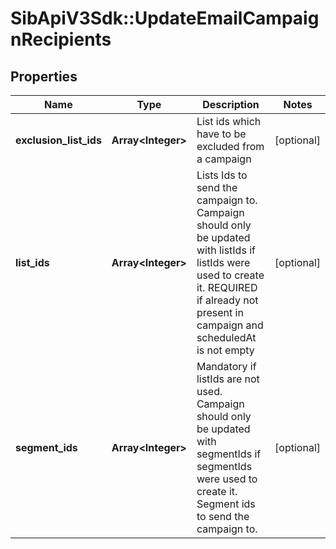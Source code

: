 # SibApiV3Sdk::UpdateEmailCampaignRecipients

## Properties
Name | Type | Description | Notes
------------ | ------------- | ------------- | -------------
**exclusion_list_ids** | **Array&lt;Integer&gt;** | List ids which have to be excluded from a campaign | [optional] 
**list_ids** | **Array&lt;Integer&gt;** | Lists Ids to send the campaign to. Campaign should only be updated with listIds if listIds were used to create it. REQUIRED if already not present in campaign and scheduledAt is not empty | [optional] 
**segment_ids** | **Array&lt;Integer&gt;** | Mandatory if listIds are not used. Campaign should only be updated with segmentIds if segmentIds were used to create it. Segment ids to send the campaign to. | [optional] 



